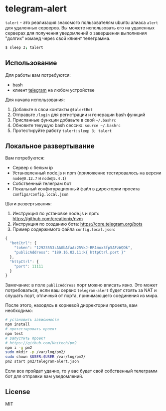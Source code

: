# telegram-alert

`talert` - это реализация знакомого пользователям ubuntu алиаса `alert` для удаленных серверов.
Вы можете использовать его на удаленных серверах для получения уведомлений о завершении выполнения "долгих" команд через свой клиент телеграмма.

```bash
$ sleep 3; talert
```

## Использование
Для работы вам потребуются:
 * bash 
 * клиент [telegram](https://telegram.me/) на любом устройстве

Для начала использования:

1. Добавьте в свои контакты `@talertBot`
2. Отправьте `/login` для регистрации и генерации bash функций
3. Присланные функции добавьте в свой `~/.bashrc`
4. Обновите текущую bash сессию: `source ~/.bashrc`
5. Протестируйте работу `talert`: `sleep 3; talert`

## Локальное развертывание

Вам потребуются:
 * Сервер с белым ip
 * Установленный node.js и npm (приложение тестировалось на версии `node@0.12.7` и `node@5.4.1`)
 * Собственный телеграм бот
 * Локальный конфигурационный файл в директории проекта `configs/config.local.json`

Шаги развертывания:

1. Инструкция по установке node.js и npm: https://github.com/creationix/nvm
2. Инструкция по созданию бота: https://core.telegram.org/bots
3. Пример содержимого файла `config.local.json`: 
```js
{
  "botCtrl": {
    "token": "12923553:AAGbAfaAz25VkJ-RR1mox3fp5AFzWQDk",
    "publicAddress": "189.16.02.11:k{ httpCtrl.port }"
  },
  "httpCtrl": {
    "port": 11111
  }
}
```
 
Замечание: в поле `publicAddress` порт можно вписать явно.
Это может потребоваться, если ваш сервис `telegram-alert` будет стоять за NAT и слушать порт, отличный от порта, принимающего соединения из мира. 

После этого, находясь в корневой дирректории проекта, вам необходимо:
```bash
# установить зависимости
npm install
# протестировать проект
npm test
# запустить проект
# https://github.com/Unitech/pm2
npm i -g pm2
sudo mkdir -p /var/log/pm2/
sudo chown $USER:$USER /var/log/pm2/
pm2 start pm2/telegram-alert.json
```

Если все пройдет удачно, то у вас будет свой собственный телеграмм бот для отправки вам уведомлений.

## License

MIT
